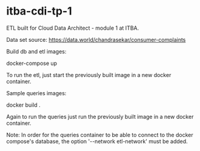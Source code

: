 # itba-cdi-tp-1
ETL built for Cloud Data Architect - module 1 at ITBA.

Data set source: https://data.world/chandrasekar/consumer-complaints

Build db and etl images:

docker-compose up

To run the etl, just start the previously built image in a new docker container.

Sample queries images:

docker build .

Again to run the queries just run the previously built image in a new docker container.

Note: In order for the queries container to be able to connect to the docker compose's database, the option '--network etl-network' must be added.